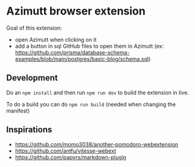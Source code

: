 # Azimutt browser extension

Goal of this extension:

- open Azimutt when clicking on it
- add a button in sql GitHub files to open them in Azimutt (ex: https://github.com/prisma/database-schema-examples/blob/main/postgres/basic-blog/schema.sql)

## Development

Do an `npm install` and then run `npm run dev` to build the extension in live.

To do a build you can do `npm run build` (needed when changing the manifest)


## Inspirations

- https://github.com/momo3038/another-pomodoro-webextension
- https://github.com/antfu/vitesse-webext
- https://github.com/papyrs/markdown-plugin

